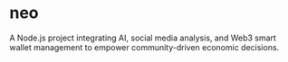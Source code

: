 # neo
A Node.js project integrating AI, social media analysis, and Web3 smart wallet management to empower community-driven economic decisions.
